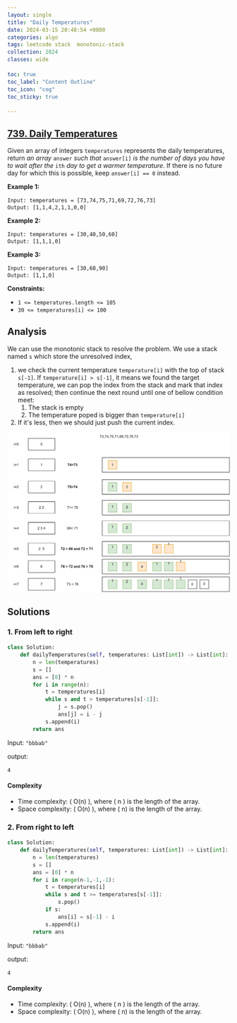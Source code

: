 ```yaml
---
layout: single
title: "Daily Temperatures"
date: 2024-03-15 20:48:54 +0800
categories: algo
tags: leetcode stack  monotonic-stack
collection: 2024
classes: wide

toc: true
toc_label: "Content Outline"
toc_icon: "cog"
toc_sticky: true

---
```


## [739. Daily Temperatures](https://leetcode.com/problems/daily-temperatures/)

Given an array of integers `temperatures` represents the daily temperatures, return *an array* `answer` *such that* `answer[i]` *is the number of days you have to wait after the* `ith` *day to get a warmer temperature*. If there is no future day for which this is possible, keep `answer[i] == 0` instead.

 

**Example 1:**

```
Input: temperatures = [73,74,75,71,69,72,76,73]
Output: [1,1,4,2,1,1,0,0]
```

**Example 2:**

```
Input: temperatures = [30,40,50,60]
Output: [1,1,1,0]
```

**Example 3:**

```
Input: temperatures = [30,60,90]
Output: [1,1,0]
```

 

**Constraints:**

- `1 <= temperatures.length <= 105`
- `30 <= temperatures[i] <= 100`

## Analysis

We can use the monotonic stack to resolve the problem. We use a stack named `s` which store the unresolved index, 

1. we check the current temperature `temperature[i]` with the top of stack `s[-1]`. If `temperature[i] > s[-1]`,  it means we found the target temperature, we can pop the index from the stack and mark that index as resolved; then continue the next round until one of bellow condition meet:
   1.  The stack is empty 
   2.  The temperature poped is bigger than `temperature[i]`
2. If it's less, then we should just push the current index.

![img](/assets/images/monotonic-stack.drawio.svg)

## Solutions 



### 1. From left to right

```py
class Solution:
    def dailyTemperatures(self, temperatures: List[int]) -> List[int]:
        n = len(temperatures)
        s = []
        ans = [0] * n
        for i in range(n):
            t = temperatures[i]
            while s and t > temperatures[s[-1]]:
                j = s.pop()
                ans[j] = i - j
            s.append(i)
        return ans

```

Input:   `"bbbab"`

output:

```shell
4
```

#### Complexity

- Time complexity: ( O(n) ), where ( n ) is the length of the array.
- Space complexity: ( O(n) ), where ( n) is the length of the array.

### 2.  From right to left

```python
class Solution:
    def dailyTemperatures(self, temperatures: List[int]) -> List[int]:
        n = len(temperatures)
        s = []
        ans = [0] * n
        for i in range(n-1,-1,-1):
            t = temperatures[i]
            while s and t >= temperatures[s[-1]]:
                s.pop()
            if s:
                ans[i] = s[-1] - i
            s.append(i)
        return ans
```

Input:   `"bbbab"`

output:

```shell
4
```

#### Complexity

- Time complexity: ( O(n) ), where ( n ) is the length of the array.
- Space complexity: ( O(n) ), where ( n) is the length of the array.
